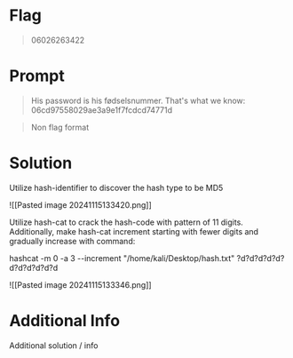 # Flag

> 06026263422

# Prompt

> His password is his fødselsnummer. That's what we know: 06cd97558029ae3a9e1f7fcdcd74771d

>Non flag format

# Solution

Utilize hash-identifier to discover the hash type to be MD5

![[Pasted image 20241115133420.png]]

Utilize hash-cat to crack the hash-code with pattern of 11 digits. Additionally, make hash-cat increment starting with fewer digits and gradually increase with command:

hashcat -m 0 -a 3 --increment "/home/kali/Desktop/hash.txt" ?d?d?d?d?d?d?d?d?d?d?d

![[Pasted image 20241115133346.png]]
# Additional Info

Additional solution / info